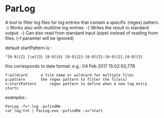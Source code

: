 # ParLog
A tool to filter log files for log entries that contain a specific (regex) pattern.
-) Works also with multiline log entries.
-) Writes the result to standard output. 
-) Can also read from standard input (pipe) instead of reading from files. (-f paramter will be ignored)

default startPattern is : 

	^[0-9]{2} [\w]{3} [0-9]{4} [0-9]{2}:[0-9]{2}:[0-9]{2},[0-9]{3}
	
this corresponds to date format: e.g.: 04 Feb 2017 15:02:50,778

	f:wildcard		a file name or wildcard for multiple files
	p:pattern		the regex pattern to filter the file(s)
	s:startPattern		regex pattern to define when a new log entry starts

examples : 

	ParLog -f=*.log -p=findMe
	cat log.txt | ParLog.exe -p=findMe -s=^start
